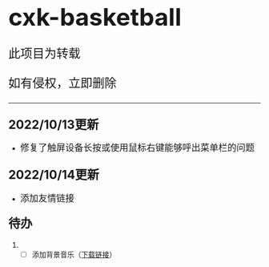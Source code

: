 # <font size=7>cxk-basketball</font>

<font size=5>

此项目为转载

如有侵权，立即删除

</font>

---

### <font size=5>2022/10/13更新</font>
* <font size=4>修复了触屏设备长按或使用鼠标右键能够呼出菜单栏的问题</font>

### <font size=5>2022/10/14更新</font>
* <font size=4>添加友情链接</font>

#### <font size=5>待办</font>
1. - [ ] 添加背景音乐（[下载链接](https://link.jscdn.cn/lanzou/aHR0cHM6Ly95aWthbmcubGFuem91bC5jb20vaUNRY00wZHR2cWhjJnBhc3NDb2RlPQ.mp3)）